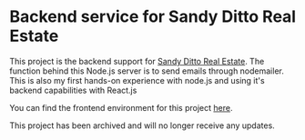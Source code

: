 # Backend service for Sandy Ditto Real Estate
This project is the backend support for [Sandy Ditto Real Estate](https://www.sandydittorealestate.com). The function behind this Node.js server is to send emails through nodemailer. This is also my first hands-on experience with node.js and using it's backend capabilities with React.js

You can find the frontend environment for this project [here](https://github.com/domstrevino/Ditto-Real-Estate_Frontend).

This project has been archived and will no longer receive any updates.
